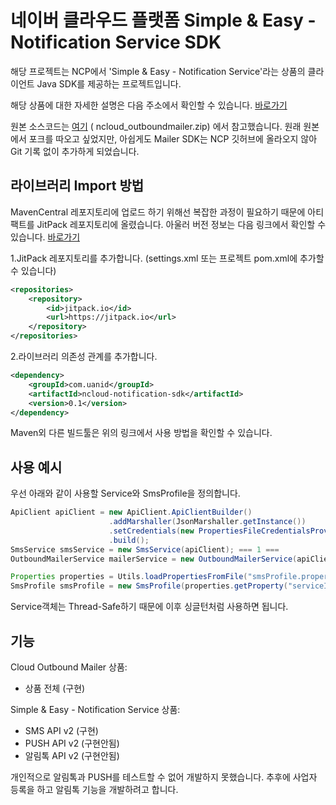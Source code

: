 # 네이버 클라우드 플랫폼 Simple & Easy - Notification Service SDK

해당 프로젝트는 NCP에서 'Simple & Easy - Notification Service'라는 상품의 클라이언트 Java SDK를 제공하는 프로젝트입니다.

해당 상품에 대한 자세한 설명은 다음 주소에서 확인할 수 있습니다. [바로가기](https://www.ncloud.com/product/applicationService/sens)

원본 소스코드는 [여기](https://apidocs.ncloud.com/ko/common/ncpapi/) (	ncloud_outboundmailer.zip) 에서 참고했습니다.
원래 원본에서 포크를 따오고 싶었지만, 아쉽게도 Mailer SDK는 NCP 깃허브에 올라오지 않아 Git 기록 없이 추가하게 되었습니다.

## 라이브러리 Import 방법
MavenCentral 레포지토리에 업로드 하기 위해선 복잡한 과정이 필요하기 때문에 아티팩트를 JitPack 레포지토리에 올렸습니다.
아울러 버전 정보는 다음 링크에서 확인할 수 있습니다. 
[바로가기](https://jitpack.io/#com.uanid/ncloud-notification-sdk/)

1.JitPack 레포지토리를 추가합니다. (settings.xml 또는 프로젝트 pom.xml에 추가할 수 있습니다)
```xml
<repositories>
	<repository>
	    <id>jitpack.io</id>
	    <url>https://jitpack.io</url>
	</repository>
</repositories>
```
2.라이브러리 의존성 관계를 추가합니다.
```xml
<dependency>
    <groupId>com.uanid</groupId>
    <artifactId>ncloud-notification-sdk</artifactId>
    <version>0.1</version>
</dependency>
```
Maven외 다른 빌드툴은 위의 링크에서 사용 방법을 확인할 수 있습니다.

## 사용 예시
우선 아래와 같이 사용할 Service와 SmsProfile을 정의합니다.
```java
ApiClient apiClient = new ApiClient.ApiClientBuilder()
                      .addMarshaller(JsonMarshaller.getInstance())
                      .setCredentials(new PropertiesFileCredentialsProvider("credentials.properties").getCredentials())
                      .build();
SmsService smsService = new SmsService(apiClient); === 1 ===
OutboundMailerService mailerService = new OutboundMailerService(apiClient); === 2 ===

Properties properties = Utils.loadPropertiesFromFile("smsProfile.properties");
SmsProfile smsProfile = new SmsProfile(properties.getProperty("serviceId"), properties.getProperty("fromNumber"));
```

Service객체는 Thread-Safe하기 때문에 이후 싱글턴처럼 사용하면 됩니다. 

## 기능
Cloud Outbound Mailer 상품:
- 상품 전체 (구현)

Simple & Easy - Notification Service 상품:
- SMS API v2 (구현)
- PUSH API v2 (구현안됨)
- 알림톡 API v2 (구현안됨)

개인적으로 알림톡과 PUSH를 테스트할 수 없어 개발하지 못했습니다.
추후에 사업자 등록을 하고 알림톡 기능을 개발하려고 합니다.